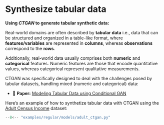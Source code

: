 # Synthesize tabular data

**Using *CTGAN* to generate tabular synthetic data:**

Real-world domains are often described by **tabular data** i.e., data that can be structured and organized in a table-like format, where **features/variables** are represented in **columns**, whereas **observations** correspond to the **rows**.

Additionally, real-world data usually comprises both **numeric** and **categorical** features. Numeric features are those that encode quantitative values, whereas categorical represent qualitative measurements.

CTGAN was specifically designed to deal with the challenges posed by tabular datasets, handling mixed (numeric and categorical) data:

- 📑 **Paper:** [Modeling Tabular Data using Conditional GAN](https://arxiv.org/pdf/1907.00503.pdf)

Here’s an example of how to synthetize tabular data with CTGAN using the [Adult Census Income](https://www.kaggle.com/datasets/uciml/adult-census-income?resource=download) dataset:


```python
--8<-- "examples/regular/models/adult_ctgan.py"
```
